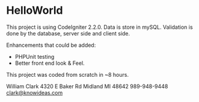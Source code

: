 HelloWorld
==========

This project is using CodeIgniter 2.2.0.
Data is store in mySQL.
Validation is done by the database, server side and client side.

Enhancements that could be added:
* PHPUnit testing
* Better front end look & Feel.

This project was coded from scratch in ~8 hours.

William Clark
4320 E Baker Rd
Midland MI 48642
989-948-9448
clark@knowideas.com

